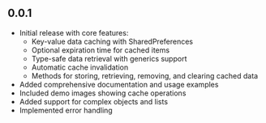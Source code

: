 ## 0.0.1

* Initial release with core features:
  * Key-value data caching with SharedPreferences
  * Optional expiration time for cached items
  * Type-safe data retrieval with generics support
  * Automatic cache invalidation
  * Methods for storing, retrieving, removing, and clearing cached data
* Added comprehensive documentation and usage examples
* Included demo images showing cache operations
* Added support for complex objects and lists
* Implemented error handling
